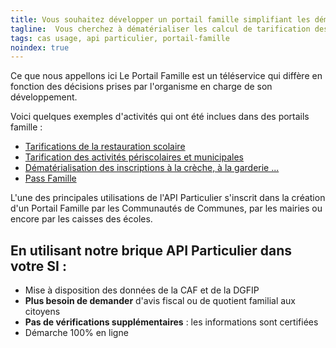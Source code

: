 ```yaml
---
title: Vous souhaitez développer un portail famille simplifiant les démarches pour vos concitoyens.
tagline:  Vous cherchez à dématérialiser les calcul de tarification des activités gérées pas la ville ?
tags: cas usage, api particulier, portail-famille
noindex: true
---
```


Ce que nous appellons ici Le Portail Famille est un téléservice qui diffère en fonction des décisions prises par l'organisme en charge de son développement.

Voici quelques exemples d'activités qui ont été inclues dans des portails famille : 

- [Tarifications de la restauration scolaire](/guide/portail-famille-tarif-restauration-scolaire)
- [Tarification des activités périscolaires et municipales](/guide/portail-famille-tarif-activite-periscolaire)
- [Dématérialisation des inscriptions à la crèche, à la garderie ...](/guide/portail-famille-petite-enfance)
- [Pass Famille](/guide/portail-famille-pass-famille)

L'une des principales utilisations de l'API Particulier s'inscrit dans la création d'un Portail Famille par les Communautés de Communes, par les mairies ou encore par les caisses des écoles.

## En utilisant notre brique API Particulier dans votre SI :

- Mise à disposition des données de la CAF et de la DGFIP
- **Plus besoin de demander** d'avis fiscal ou de quotient familial aux citoyens
- **Pas de vérifications supplémentaires** : les informations sont certifiées
- Démarche 100% en ligne
